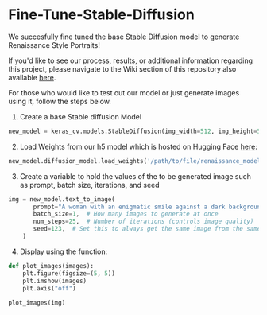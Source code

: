 # Fine-Tune-Stable-Diffusion
We succesfully fine tuned the base Stable Diffusion model to generate Renaissance Style Portraits!

If you'd like to see our process, results, or additional information regarding this project, please navigate to the Wiki section of this repository also available [here](https://github.com/martingasparyan/Fine-Tune-Stable-Diffusion/wiki).

For those who would like to test out our model or just generate images using it, follow the steps below.

1) Create a base Stable diffusion Model
```python
new_model = keras_cv.models.StableDiffusion(img_width=512, img_height=512)
 ```
2) Load Weights from our h5 model which is hosted on Hugging Face [here](https://huggingface.co/morj/renaissance/blob/main/stable_diffusion_renaissance.h5):
```python
new_model.diffusion_model.load_weights('/path/to/file/renaissance_model.h5')
```
3) Create a variable to hold the values of the to be generated image such as prompt, batch size, iterations, and seed
```python 
img = new_model.text_to_image(
       prompt="A woman with an enigmatic smile against a dark background",
       batch_size=1,  # How many images to generate at once
       num_steps=25,  # Number of iterations (controls image quality)
       seed=123,  # Set this to always get the same image from the same prompt
    )
```
4) Display using the function:
```python
def plot_images(images):
    plt.figure(figsize=(5, 5))
    plt.imshow(images)
    plt.axis("off")
    
plot_images(img)
```
